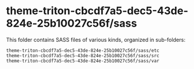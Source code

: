 # theme-triton-cbcdf7a5-dec5-43de-824e-25b10027c56f/sass

This folder contains SASS files of various kinds, organized in sub-folders:

    theme-triton-cbcdf7a5-dec5-43de-824e-25b10027c56f/sass/etc
    theme-triton-cbcdf7a5-dec5-43de-824e-25b10027c56f/sass/src
    theme-triton-cbcdf7a5-dec5-43de-824e-25b10027c56f/sass/var
